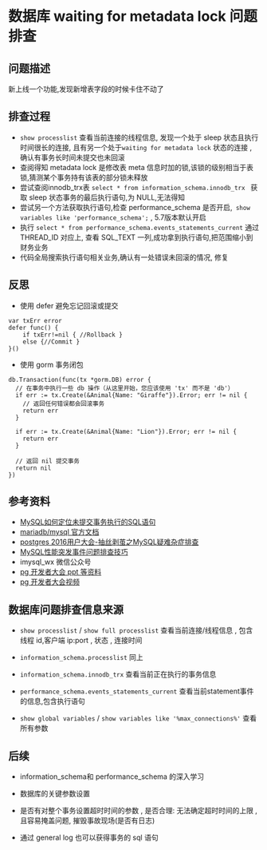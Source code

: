 # 数据库 waiting for metadata lock 问题排查

## 问题描述

新上线一个功能,发现新增表字段的时候卡住不动了

## 排查过程

- `show processlist` 查看当前连接的线程信息, 发现一个处于 sleep 状态且执行时间很长的连接, 且有另一个处于`waiting for metadata lock` 状态的连接 , 确认有事务长时间未提交也未回滚
- 查阅得知 metadata lock 是修改表 meta 信息时加的锁,该锁的级别相当于表锁,猜测某个事务持有该表的部分锁未释放
- 尝试查阅innodb_trx表 `select * from information_schema.innodb_trx ` 获取 sleep 状态事务的最后执行语句,为 NULL,无法得知
- 尝试另一个方法获取执行语句,检查 performance_schema 是否开启,` show variables like 'performance_schema';` , 5.7版本默认开启
- 执行 `select * from performance_schema.events_statements_current` 通过 THREAD_ID 对应上, 查看 SQL_TEXT 一列,成功拿到执行语句,把范围缩小到财务业务
- 代码全局搜索执行语句相关业务,确认有一处错误未回滚的情况, 修复

## 反思

- 使用 defer 避免忘记回滚或提交 
```
var txErr error
defer func() {
    if txErr!=nil { //Rollback }
    else {//Commit }
}()  
```
  
- 使用 gorm 事务闭包
```
db.Transaction(func(tx *gorm.DB) error {
  // 在事务中执行一些 db 操作（从这里开始，您应该使用 'tx' 而不是 'db'）
  if err := tx.Create(&Animal{Name: "Giraffe"}).Error; err != nil {
    // 返回任何错误都会回滚事务
    return err
  }

  if err := tx.Create(&Animal{Name: "Lion"}).Error; err != nil {
    return err
  }

  // 返回 nil 提交事务
  return nil
})
```


## 参考资料
- [MySQL如何定位未提交事务执行的SQL语句](https://www.jianshu.com/p/be4965ed802e)
- [mariadb/mysql 官方文档](https://dev.mysql.com/doc/refman/5.6/en/performance-schema.html)
- [postgres 2016用户大会-抽丝剥茧之MySQL疑难杂症排查](https://my.oschina.net/yejr/blog/4622000)
- [MySQL性能突发事件问题排查技巧](https://blog.csdn.net/enmotech/article/details/86684632)
- imysql_wx 微信公众号
- [pg 开发者大会 ppt 等资料](http://postgres.cn/v2/news/typelist/1/%E4%BC%9A%E8%AE%AE%E8%B5%84%E6%96%99)
- [pg 开发者大会视频](https://search.bilibili.com/all?keyword=postgres%20%20%E5%A4%A7%E4%BC%9A)




## 数据库问题排查信息来源

- `show processlist` / `show full processlist` 查看当前连接/线程信息 , 包含线程 id,客户端 ip:port , 状态 , 连接时间

- `information_schema.processlist` 同上

- `information_schema.innodb_trx` 查看当前正在执行的事务信息

- `performance_schema.events_statements_current` 查看当前statement事件的信息,包含执行语句

- `show global variables` / `show variables like '%max_connections%'`  查看所有参数


## 后续

- information_schema和 performance_schema 的深入学习

- 数据库的关键参数设置

- 是否有对整个事务设置超时时间的参数 , 是否合理: 无法确定超时时间的上限 , 且容易掩盖问题, 摧毁事故现场(是否有日志)

- 通过 general log 也可以获得事务的 sql 语句